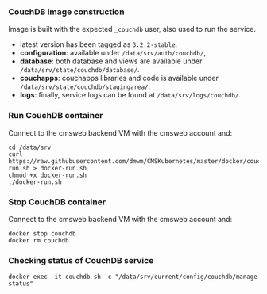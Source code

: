 ### CouchDB image construction
Image is built with the expected `_couchdb` user, also used to run the service.
* latest version has been tagged as `3.2.2-stable`.
* **configuration**: available under `/data/srv/auth/couchdb/`,
* **database**: both database and views are available under `/data/srv/state/couchdb/database/`.
* **couchapps**: couchapps libraries and code is available under `/data/srv/state/couchdb/stagingarea/`.
* **logs**: finally, service logs can be found at `/data/srv/logs/couchdb/`.

### Run CouchDB container
Connect to the cmsweb backend VM with the cmsweb account and:
```
cd /data/srv
curl https://raw.githubusercontent.com/dmwm/CMSKubernetes/master/docker/couchdb/docker-run.sh > docker-run.sh
chmod +x docker-run.sh 
./docker-run.sh
```

### Stop CouchDB container
Connect to the cmsweb backend VM with the cmsweb account and:
```
docker stop couchdb
docker rm couchdb
```

### Checking status of CouchDB service
```
docker exec -it couchdb sh -c "/data/srv/current/config/couchdb/manage status"
```
